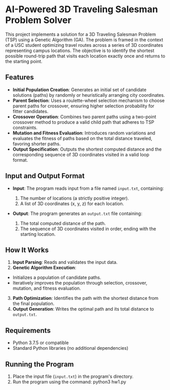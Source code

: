 # AI-Powered 3D Traveling Salesman Problem Solver

This project implements a solution for a 3D Traveling Salesman Problem (TSP) using a Genetic Algorithm (GA). The problem is framed in the context of a USC student optimizing travel routes across a series of 3D coordinates representing campus locations. The objective is to identify the shortest possible round-trip path that visits each location exactly once and returns to the starting point.

## Features

- **Initial Population Creation**: Generates an initial set of candidate solutions (paths) by randomly or heuristically arranging city coordinates.
- **Parent Selection**: Uses a roulette-wheel selection mechanism to choose parent paths for crossover, ensuring higher selection probability for fitter candidates.
- **Crossover Operation**: Combines two parent paths using a two-point crossover method to produce a valid child path that adheres to TSP constraints.
- **Mutation and Fitness Evaluation**: Introduces random variations and evaluates the fitness of paths based on the total distance traveled, favoring shorter paths.
- **Output Specification**: Outputs the shortest computed distance and the corresponding sequence of 3D coordinates visited in a valid loop format.

## Input and Output Format

- **Input**: The program reads input from a file named `input.txt`, containing:
  1. The number of locations (a strictly positive integer).
  2. A list of 3D coordinates (x, y, z) for each location.

- **Output**: The program generates an `output.txt` file containing:
  1. The total computed distance of the path.
  2. The sequence of 3D coordinates visited in order, ending with the starting location.


## How It Works

1. **Input Parsing**: Reads and validates the input data.
2. **Genetic Algorithm Execution**:
 - Initializes a population of candidate paths.
 - Iteratively improves the population through selection, crossover, mutation, and fitness evaluation.
3. **Path Optimization**: Identifies the path with the shortest distance from the final population.
4. **Output Generation**: Writes the optimal path and its total distance to `output.txt`.

## Requirements

- Python 3.7.5 or compatible
- Standard Python libraries (no additional dependencies)

## Running the Program

1. Place the input file (`input.txt`) in the program's directory.
2. Run the program using the command: python3 hw1.py

 


